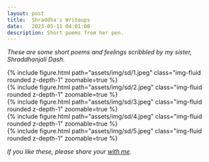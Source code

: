 ```yaml
---
layout: post
title:  Shraddha's Writeups
date:   2023-05-11 04:01:00
description: Short poems from her pen.
---
```


*These are some short poems and feelings scribbled by my sister, Shraddhanjali Dash.*

<div class="row mt-3">
    <div class="col-sm mt-3 mt-md-0">
        {% include figure.html path="assets/img/sd/1.jpeg" class="img-fluid rounded z-depth-1" zoomable=true %}
    </div>
    <div class="col-sm mt-3 mt-md-0">
        {% include figure.html path="assets/img/sd/2.jpeg" class="img-fluid rounded z-depth-1" zoomable=true %}
    </div>
    <div class="col-sm mt-3 mt-md-0">
        {% include figure.html path="assets/img/sd/3.jpeg" class="img-fluid rounded z-depth-1" zoomable=true %}
    </div>
    <div class="col-sm mt-3 mt-md-0">
        {% include figure.html path="assets/img/sd/4.jpeg" class="img-fluid rounded z-depth-1" zoomable=true %}
    </div>
    <div class="col-sm mt-3 mt-md-0">
        {% include figure.html path="assets/img/sd/5.jpeg" class="img-fluid rounded z-depth-1" zoomable=true %}
    </div>
</div>

*If you like these, please share your [with me](mailto:dashtirtharaj@gmail.com).*




